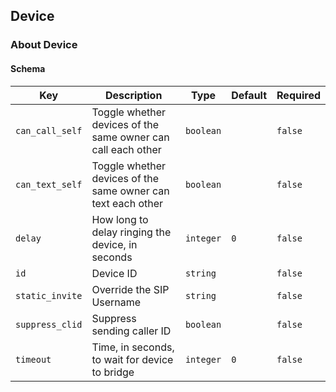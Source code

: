 ## Device

### About Device

#### Schema



Key | Description | Type | Default | Required
--- | ----------- | ---- | ------- | --------
`can_call_self` | Toggle whether devices of the same owner can call each other | `boolean` |   | `false`
`can_text_self` | Toggle whether devices of the same owner can text each other | `boolean` |   | `false`
`delay` | How long to delay ringing the device, in seconds | `integer` | `0` | `false`
`id` | Device ID | `string` |   | `false`
`static_invite` | Override the SIP Username | `string` |   | `false`
`suppress_clid` | Suppress sending caller ID | `boolean` |   | `false`
`timeout` | Time, in seconds, to wait for device to bridge | `integer` | `0` | `false`


